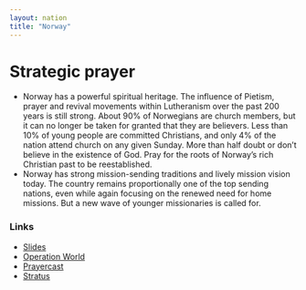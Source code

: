 ```yaml
---
layout: nation
title: "Norway"
---
```


# Strategic prayer

- Norway has a powerful spiritual heritage. The influence of Pietism, prayer and
  revival movements within Lutheranism over the past 200 years is still strong. About 90%
  of Norwegians are church members, but it can no longer be taken for granted that they are
  believers. Less than 10% of young people are committed Christians, and only 4% of the nation
  attend church on any given Sunday. More than half doubt or don’t believe in the existence of
  God. Pray for the roots of Norway’s rich Christian past to be reestablished.
- Norway has strong mission-sending traditions and lively mission vision today.
  The country remains proportionally one of the top sending nations,
  even while again focusing on the renewed need for home missions. But a new wave of younger
  missionaries is called for.

### Links

- [Slides](http://kyk.kiekies.net/?src=https://ccwaterkloof.github.io/prayer/slides/norway.md)
- [Operation World](https://operationworld.org/locations/norway/)
- [Prayercast](https://prayercast.com/norway.html)
- [Stratus](https://globe.stratus.earth/en/country-explorer/NOR)
